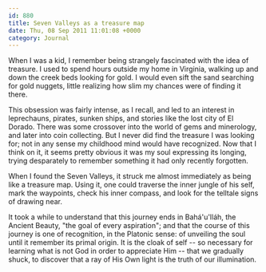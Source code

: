 ```yaml
---
id: 880
title: Seven Valleys as a treasure map
date: Thu, 08 Sep 2011 11:01:08 +0000
category: Journal
---
```


When I was a kid, I remember being strangely fascinated with the idea of
treasure.  I used to spend hours outside my home in Virginia, walking up
and down the creek beds looking for gold.  I would even sift the sand
searching for gold nuggets, little realizing how slim my chances were of
finding it there.

This obsession was fairly intense, as I recall, and led to an interest in
leprechauns, pirates, sunken ships, and stories like the lost city of El
Dorado.  There was some crossover into the world of gems and minerology,
and later into coin collecting.  But I never did find the treasure I was
looking for; not in any sense my childhood mind would have recognized.  Now
that I think on it, it seems pretty obvious it was my soul expressing its
longing, trying desparately to remember something it had only recently
forgotten.

When I found the Seven Valleys, it struck me almost immediately as being
like a treasure map.  Using it, one could traverse the inner jungle of his
self, mark the waypoints, check his inner compass, and look for the
telltale signs of drawing near.

It took a while to understand that this journey ends in Bahá'u'lláh, the
Ancient Beauty, "the goal of every aspiration"; and that the course of this
journey is one of recognition, in the Platonic sense: of unveiling the soul
until it remember its primal origin.  It is the cloak of self -- so
necessary for learning what is not God in order to appreciate Him -- that
we gradually shuck, to discover that a ray of His Own light is the truth of
our illumination.
